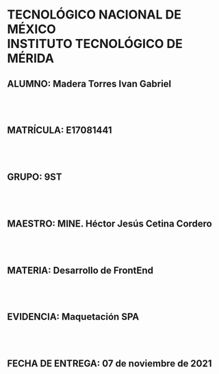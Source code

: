 # TECNOLÓGICO NACIONAL DE MÉXICO <br> INSTITUTO TECNOLÓGICO DE MÉRIDA

## ALUMNO: Madera Torres Ivan Gabriel
## <br>
## MATRÍCULA: E17081441
## <br>
## GRUPO: 9ST
## <br>
## MAESTRO: MINE. Héctor Jesús Cetina Cordero
## <br>
## MATERIA: Desarrollo de FrontEnd
## <br>
## EVIDENCIA: Maquetación SPA
## <br>
## FECHA DE ENTREGA: 07 de noviembre de 2021
